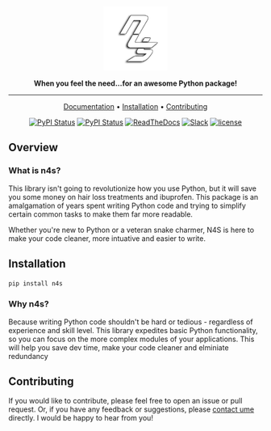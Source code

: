 <div align="center">

<img src="logo.png" width="25%" height="25%" width="400px">

**When you feel the need...for an awesome Python package!**

______________________________________________________________________

<p align="center">
  <a href="https://need4swede.netlify.app/">Documentation</a> •
  <a href="#installation">Installation</a> •
  <a href="#contributing">Contributing</a>
</p>

[![PyPI Status](https://badge.fury.io/py/n4s.svg)](https://badge.fury.io/py/n4s.svg)
[![PyPI Status](https://pepy.tech/badge/mlsync)](https://pepy.tech/project/mlsync)
[![ReadTheDocs](https://readthedocs.org/projects/mlsync/badge/?version=latest)](https://mlsync.readthedocs.io/en/latest/)
[![Slack](https://img.shields.io/badge/slack-chat-green.svg?logo=slack)](https://join.slack.com/t/mlsync/shared_invite/zt-1ap8axys5-awwIfDGR8OWP1oFRKZp6OQ)
[![license](https://img.shields.io/badge/License-Apache%202.0-blue.svg)](https://github.com/paletteml/mlsync/blob/master/LICENSE)

</div>

## Overview

### What is n4s?

This library isn't going to revolutionize how you use Python, but it will save you some money on hair loss treatments and ibuprofen. This package is an amalgamation of years spent writing Python code and trying to simplify certain common tasks to make them far more readable.

Whether you're new to Python or a veteran snake charmer, N4S is here to make your code cleaner, more intuative and easier to write.

## Installation

```sh
pip install n4s
```

### Why n4s?

Because writing Python code shouldn't be hard or tedious - regardless of experience and skill level.
This library expedites basic Python functionality, so you can focus on the more complex modules of your applications. This will help you save dev time, make your code cleaner and elminiate redundancy 

## Contributing

If you would like to contribute, please feel free to open an issue or pull request. Or, if you have any feedback or suggestions, please [contact ume](mailto:contact@mafshari.work) directly. I would be happy to hear from you!